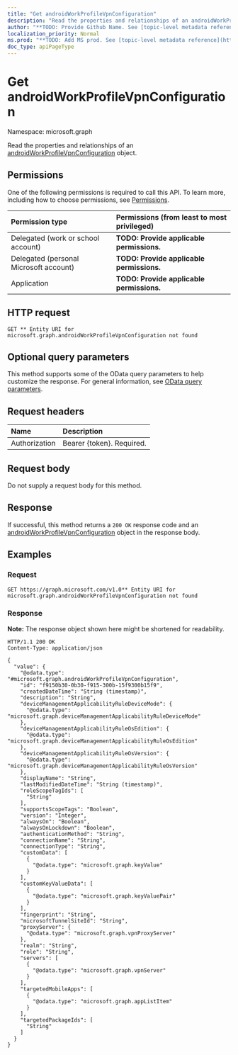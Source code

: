 ```yaml
---
title: "Get androidWorkProfileVpnConfiguration"
description: "Read the properties and relationships of an androidWorkProfileVpnConfiguration object."
author: "**TODO: Provide Github Name. See [topic-level metadata reference](https://msgo.azurewebsites.net/add/document/guidelines/metadata.html#topic-level-metadata)**"
localization_priority: Normal
ms.prod: "**TODO: Add MS prod. See [topic-level metadata reference](https://msgo.azurewebsites.net/add/document/guidelines/metadata.html#topic-level-metadata)**"
doc_type: apiPageType
---
```


# Get androidWorkProfileVpnConfiguration
Namespace: microsoft.graph



Read the properties and relationships of an [androidWorkProfileVpnConfiguration](../resources/androidworkprofilevpnconfiguration.md) object.

## Permissions
One of the following permissions is required to call this API. To learn more, including how to choose permissions, see [Permissions](/graph/permissions-reference).

|Permission type|Permissions (from least to most privileged)|
|:---|:---|
|Delegated (work or school account)|**TODO: Provide applicable permissions.**|
|Delegated (personal Microsoft account)|**TODO: Provide applicable permissions.**|
|Application|**TODO: Provide applicable permissions.**|

## HTTP request

<!-- {
  "blockType": "ignored"
}
-->
``` http
GET ** Entity URI for microsoft.graph.androidWorkProfileVpnConfiguration not found
```

## Optional query parameters
This method supports some of the OData query parameters to help customize the response. For general information, see [OData query parameters](/graph/query-parameters).

## Request headers
|Name|Description|
|:---|:---|
|Authorization|Bearer {token}. Required.|

## Request body
Do not supply a request body for this method.

## Response

If successful, this method returns a `200 OK` response code and an [androidWorkProfileVpnConfiguration](../resources/androidworkprofilevpnconfiguration.md) object in the response body.

## Examples

### Request
<!-- {
  "blockType": "request",
  "name": "get_androidworkprofilevpnconfiguration"
}
-->
``` http
GET https://graph.microsoft.com/v1.0** Entity URI for microsoft.graph.androidWorkProfileVpnConfiguration not found
```


### Response
**Note:** The response object shown here might be shortened for readability.
<!-- {
  "blockType": "response",
  "truncated": true,
  "@odata.type": "microsoft.graph.androidWorkProfileVpnConfiguration"
}
-->
``` http
HTTP/1.1 200 OK
Content-Type: application/json

{
  "value": {
    "@odata.type": "#microsoft.graph.androidWorkProfileVpnConfiguration",
    "id": "f9150b30-0b30-f915-300b-15f9300b15f9",
    "createdDateTime": "String (timestamp)",
    "description": "String",
    "deviceManagementApplicabilityRuleDeviceMode": {
      "@odata.type": "microsoft.graph.deviceManagementApplicabilityRuleDeviceMode"
    },
    "deviceManagementApplicabilityRuleOsEdition": {
      "@odata.type": "microsoft.graph.deviceManagementApplicabilityRuleOsEdition"
    },
    "deviceManagementApplicabilityRuleOsVersion": {
      "@odata.type": "microsoft.graph.deviceManagementApplicabilityRuleOsVersion"
    },
    "displayName": "String",
    "lastModifiedDateTime": "String (timestamp)",
    "roleScopeTagIds": [
      "String"
    ],
    "supportsScopeTags": "Boolean",
    "version": "Integer",
    "alwaysOn": "Boolean",
    "alwaysOnLockdown": "Boolean",
    "authenticationMethod": "String",
    "connectionName": "String",
    "connectionType": "String",
    "customData": [
      {
        "@odata.type": "microsoft.graph.keyValue"
      }
    ],
    "customKeyValueData": [
      {
        "@odata.type": "microsoft.graph.keyValuePair"
      }
    ],
    "fingerprint": "String",
    "microsoftTunnelSiteId": "String",
    "proxyServer": {
      "@odata.type": "microsoft.graph.vpnProxyServer"
    },
    "realm": "String",
    "role": "String",
    "servers": [
      {
        "@odata.type": "microsoft.graph.vpnServer"
      }
    ],
    "targetedMobileApps": [
      {
        "@odata.type": "microsoft.graph.appListItem"
      }
    ],
    "targetedPackageIds": [
      "String"
    ]
  }
}
```

